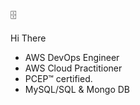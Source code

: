 🗄️



Hi There
  * AWS DevOps Engineer
  * AWS Cloud Practitioner
  * PCEP™ certified.
  * MySQL/SQL & Mongo DB


